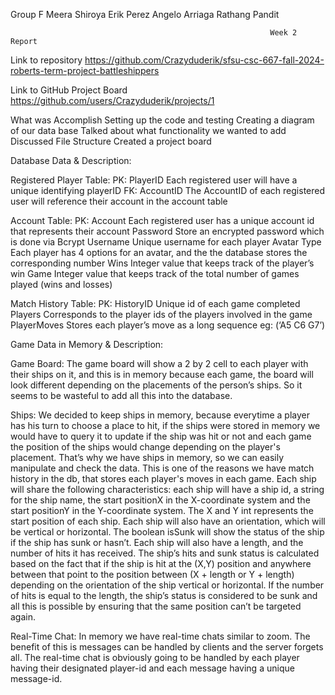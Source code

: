 Group F 
Meera Shiroya
Erik Perez 
Angelo Arriaga
Rathang Pandit 

                                                              Week 2 Report 


Link to repository 
https://github.com/Crazyduderik/sfsu-csc-667-fall-2024-roberts-term-project-battleshippers


Link to GitHub Project Board 
https://github.com/users/Crazyduderik/projects/1



What was Accomplish 
Setting up the code and testing
Creating a diagram of our data base
Talked about what functionality we wanted to add 
Discussed File Structure 
Created a project board 






















Database Data & Description:


Registered Player Table:
PK: PlayerID
Each registered user will have a unique identifying playerID
FK: AccountID
The AccountID of each registered user will reference their account in the account table

Account Table:
PK: Account
Each registered user has a unique account id that represents their account
Password
Store an encrypted password which is done via Bcrypt 
Username
Unique username for each player
Avatar Type
Each player has 4 options for an avatar, and the the database stores the corresponding number
Wins
Integer value that keeps track of the player’s win 
Game 
Integer value that keeps track of the total number of games played (wins and losses)

Match History Table:
PK: HistoryID
Unique id of each game completed
Players
Corresponds to the player ids of the players involved in the game
PlayerMoves
Stores each player’s move as a long sequence eg: (‘A5 C6 G7’) 










Game Data in Memory & Description:

Game Board:
	The game board will show a 2 by 2 cell to each player with their ships on it, and this is in memory because each game, the board will look different depending on the placements of the person’s ships. So it seems to be wasteful to add all this into the database. 


Ships: 
We decided to keep ships in memory, because everytime a player has his turn to choose a place to hit, if the ships were stored in memory we would have to query it to update if the ship was hit or not and each game the position of the ships would change depending on the player's placement. That’s why we have ships in memory, so we can easily manipulate and check the data. This is one of the reasons we have match history in the db, that stores each player's moves in each game.
Each ship will share the following characteristics: each ship will have a ship id, a string for the ship name, the start positionX in the X-coordinate system and the start positionY in the Y-coordinate system. The X and Y int represents the start position of each ship. Each ship will also have an orientation, which will be vertical or horizontal.  The boolean isSunk will show the status of the ship if the ship has sunk or hasn’t. Each ship will also have a length, and the number of hits it has received. The ship’s hits and sunk status is calculated based on the fact that if the ship is hit at the (X,Y) position and anywhere between that point to the position between (X + length or Y + length) depending on the orientation of the ship vertical or horizontal. If the number of hits is equal to the length, the ship’s status is considered to be sunk and all this is possible by ensuring that the same position can’t be targeted again.  


Real-Time Chat:
 	In memory we have real-time chats similar to zoom. The benefit of this is messages can be handled by clients and the server forgets all. The real-time chat is obviously going to be handled by each player having their designated player-id and each message having a unique message-id.






